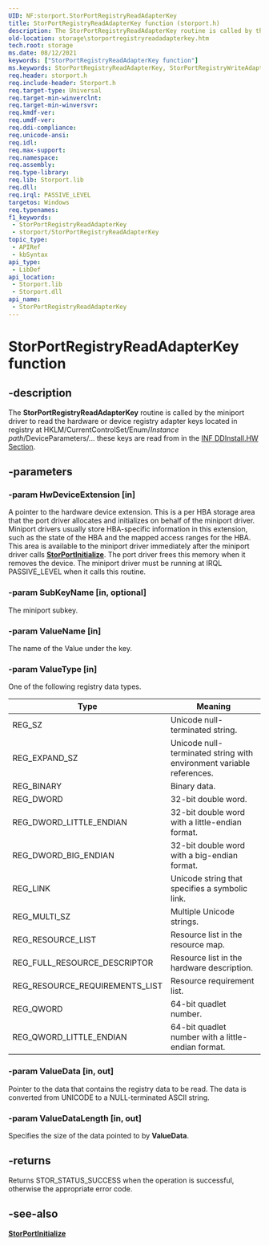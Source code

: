 ```yaml
---
UID: NF:storport.StorPortRegistryReadAdapterKey
title: StorPortRegistryReadAdapterKey function (storport.h)
description: The StorPortRegistryReadAdapterKey routine is called by the miniport driver to read the hardware or device registry adapter keys located in registry at HKLM/CurrentControlSet/Enum/\<Instance path\>/DeviceParameters/...
old-location: storage\storportregistryreadadapterkey.htm
tech.root: storage
ms.date: 08/12/2021
keywords: ["StorPortRegistryReadAdapterKey function"]
ms.keywords: StorPortRegistryReadAdapterKey, StorPortRegistryWriteAdapterKey, StorPortRegistryWriteAdapterKey routine [Storage Devices], storage.storportregistryreadadapterkey, storport/StorPortRegistryWriteAdapterKey
req.header: storport.h
req.include-header: Storport.h
req.target-type: Universal
req.target-min-winverclnt: 
req.target-min-winversvr: 
req.kmdf-ver: 
req.umdf-ver: 
req.ddi-compliance: 
req.unicode-ansi: 
req.idl: 
req.max-support: 
req.namespace: 
req.assembly: 
req.type-library: 
req.lib: Storport.lib
req.dll: 
req.irql: PASSIVE_LEVEL
targetos: Windows
req.typenames: 
f1_keywords:
 - StorPortRegistryReadAdapterKey
 - storport/StorPortRegistryReadAdapterKey
topic_type:
 - APIRef
 - kbSyntax
api_type:
 - LibDef
api_location:
 - Storport.lib
 - Storport.dll
api_name:
 - StorPortRegistryReadAdapterKey
---
```


# StorPortRegistryReadAdapterKey function

## -description

The **StorPortRegistryReadAdapterKey** routine is called by the miniport driver to read the hardware or device registry adapter keys located in registry at HKLM/CurrentControlSet/Enum/*Instance path*/DeviceParameters/... these keys are read from in the [INF DDInstall.HW Section](/windows-hardware/drivers/install/inf-ddinstall-hw-section).

## -parameters

### -param HwDeviceExtension [in]

A pointer to the hardware device extension. This is a per HBA storage area that the port driver allocates and initializes on behalf of the miniport driver. Miniport drivers usually store HBA-specific information in this extension, such as the state of the HBA and the mapped access ranges for the HBA. This area is available to the miniport driver immediately after the miniport driver calls [**StorPortInitialize**](nf-storport-storportinitialize.md). The port driver frees this memory when it removes the device. The miniport driver must be running at IRQL PASSIVE_LEVEL when it calls this routine.

### -param SubKeyName [in, optional]

The miniport subkey.

### -param ValueName [in]

The name of the Value under the key.

### -param ValueType [in]

One of the following registry data types.

| Type | Meaning |
| ---- | ------- |
| REG_SZ                         | Unicode null-terminated string. |
| REG_EXPAND_SZ                  | Unicode null-terminated string with environment variable references. |
| REG_BINARY                     | Binary data. |
| REG_DWORD                      | 32-bit double word. |
| REG_DWORD_LITTLE_ENDIAN        | 32-bit double word with a little-endian format. |
| REG_DWORD_BIG_ENDIAN           | 32-bit double word with a big-endian format. |
| REG_LINK                       | Unicode string that specifies a symbolic link. |
| REG_MULTI_SZ                   | Multiple Unicode strings. |
| REG_RESOURCE_LIST              | Resource list in the resource map. |
| REG_FULL_RESOURCE_DESCRIPTOR   | Resource list in the hardware description. |
| REG_RESOURCE_REQUIREMENTS_LIST | Resource requirement list. |
| REG_QWORD                      | 64-bit quadlet number. |
| REG_QWORD_LITTLE_ENDIAN        | 64-bit quadlet number with a little-endian format. |

### -param ValueData [in, out]

Pointer to the data that contains the registry data to be read. The data is converted from UNICODE to a NULL-terminated ASCII string.

### -param ValueDataLength [in, out]

Specifies the size of the data pointed to by **ValueData**.

## -returns

Returns STOR_STATUS_SUCCESS when the operation is successful, otherwise the appropriate error code.

## -see-also

[**StorPortInitialize**](nf-storport-storportinitialize.md)
